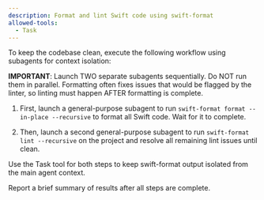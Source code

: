 ```yaml
---
description: Format and lint Swift code using swift-format
allowed-tools:
  - Task
---
```


To keep the codebase clean, execute the following workflow using subagents for context isolation:

**IMPORTANT**: Launch TWO separate subagents sequentially. Do NOT run them in parallel. Formatting often fixes issues that would be flagged by the linter, so linting must happen AFTER formatting is complete.

1. First, launch a general-purpose subagent to run `swift-format format --in-place --recursive` to format all Swift code. Wait for it to complete.

2. Then, launch a second general-purpose subagent to run `swift-format lint --recursive` on the project and resolve all remaining lint issues until clean.

Use the Task tool for both steps to keep swift-format output isolated from the main agent context.

Report a brief summary of results after all steps are complete.
